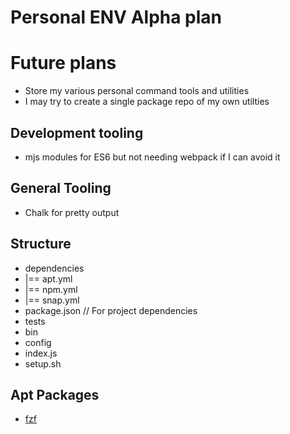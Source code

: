
# Personal ENV Alpha plan

# Future plans

- Store my various personal command tools and utilities
- I may try to create a single package repo of my own utilties

## Development tooling

- mjs modules for ES6 but not needing webpack if I can avoid it


## General Tooling 

- Chalk for pretty output


## Structure

- dependencies
- |== apt.yml
- |== npm.yml
- |== snap.yml
- package.json // For project dependencies
- tests
- bin
- config
- index.js
- setup.sh

## Apt Packages
- [fzf](https://github.com/junegunn/fzf#installation)